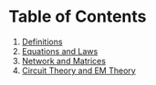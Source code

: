 # Table of Contents
1. [Definitions](def.md)
1. [Equations and Laws](eqn&law.md)
1. [Network and Matrices](ntwk&mat.md)
1. [Circuit Theory and EM Theory](ckt&em.md)

